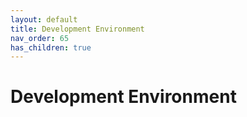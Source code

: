 ```yaml
---
layout: default
title: Development Environment
nav_order: 65
has_children: true
---
```


# Development Environment
